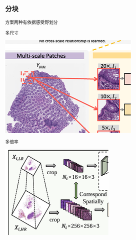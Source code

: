 

## 分块

方案两种有依据感受野划分

多尺寸

![image-20250609211159423](./assest/特征提取/image-20250609211159423.png)

多倍率

![image-20250609211122283](./assest/特征提取/image-20250609211122283.png)